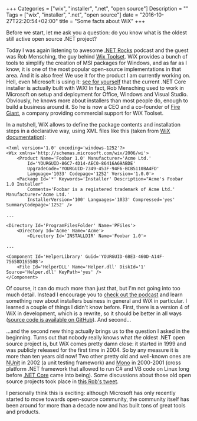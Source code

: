 +++
Categories = ["wix", "installer", ".net", "open source"]
Description = ""
Tags = ["wix", "installer", ".net", "open source"]
date = "2016-10-27T22:20:54+02:00"
title = "Some facts about WiX"
+++

Before we start, let me ask you a question: do you know what is the oldest still active open source .NET project?

Today I was again listening to awesome [.NET Rocks](https://www.dotnetrocks.com/) podcast and the guest was Rob Mensching, the guy behind [Wix Toolset](http://wixtoolset.org/). WiX provides a bunch of tools to simplify the creation of MSI packages for Windows, and as far as I know, it is one of the most popular open-source implementations in that area. And it is also free! We use it for the product I am currently working on. Hell, even Microsoft is using it: [see for yourself](https://github.com/dotnet/cli/blob/rel/1.0.0/packaging/windows/clisdk/dotnet.wxs) that the current .NET Core installer is actually built with WiX! In fact, Rob Mensching used to work in Microsoft on setup and deployment for Office, Windows and Visual Studio. Obviously, he knows more about installers than most people do, enough to build a business around it. So he is now a CEO and a co-founder of [Fire Giant](https://www.firegiant.com/), a company providing commercial support for WiX Toolset.

In a nutshell, WiX allows to define the package contents and installation steps in a declarative way, using XML files like this (taken from [WiX documentation](https://www.firegiant.com/wix/tutorial/getting-started/)):
```
<?xml version='1.0' encoding='windows-1252'?>
<Wix xmlns='http://schemas.microsoft.com/wix/2006/wi'>
    <Product Name='Foobar 1.0' Manufacturer='Acme Ltd.'
        Id='YOURGUID-86C7-4D14-AEC0-86416A69ABDE' 
        UpgradeCode='YOURGUID-7349-453F-94F6-BCB5110BA4FD'
        Language='1033' Codepage='1252' Version='1.0.0'>
    <Package Id='*' Keywords='Installer' Description="Acme's Foobar 1.0 Installer"
        Comments='Foobar is a registered trademark of Acme Ltd.' Manufacturer='Acme Ltd.'
        InstallerVersion='100' Languages='1033' Compressed='yes' SummaryCodepage='1252' />

...

<Directory Id='ProgramFilesFolder' Name='PFiles'>
    <Directory Id='Acme' Name='Acme'>
        <Directory Id='INSTALLDIR' Name='Foobar 1.0'>

...

<Component Id='HelperLibrary' Guid='YOURGUID-6BE3-460D-A14F-75658D16550B'>
    <File Id='HelperDLL' Name='Helper.dll' DiskId='1' Source='Helper.dll' KeyPath='yes' />
</Component>
```

Of course, it can do much more than just that, but I'm not going into too much detail. Instead I encourage you to [check out the podcast](https://www.dotnetrocks.com/?show=1367) and learn something new about installers business in general and WiX in particular. I learned a couple of things I didn't know before. First, there is a version 4 of WiX in development, which is a rewrite, so it should be better in all ways ([source code is available on GitHub](https://github.com/wixtoolset/wix4)). And second...

...and the second new thing actually brings us to the question I asked in the beginning. Turns out that nobody really knows what *the* oldest .NET open source project is, but WiX comes pretty damn close: it started in 1999 and was publicly released for the first time in 2004. So by any measure it is more than ten years old now! Two other pretty old and well-known ones are [NUnit](http://www.nunit.org/) in 2002 (a unit testing framework) and [Mono](http://www.mono-project.com/) in 2000-2001 (cross platform .NET framework that allowed to run C# and VB code on Linux long before [.NET Core](https://www.microsoft.com/net/core) came into being). Some discussions about those old open source projects took place in [this Rob's tweet](https://twitter.com/robmen/status/692843420981661696).

I personally think this is exciting: although Microsoft has only recently started to move towards open-source community, the community itself has been around for more than a decade now and has built tons of great tools and products.